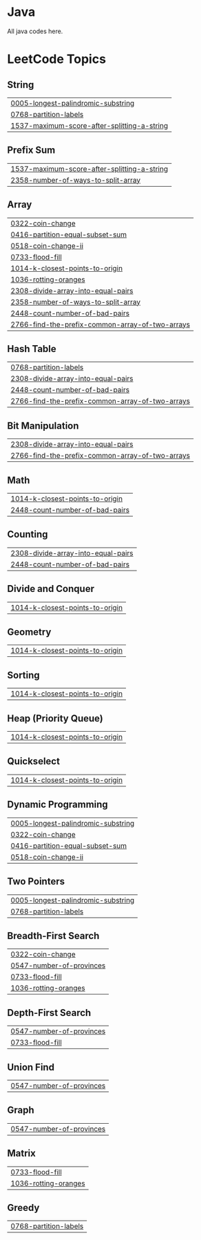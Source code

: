 # Java
All java codes here.

<!---LeetCode Topics Start-->
# LeetCode Topics
## String
|  |
| ------- |
| [0005-longest-palindromic-substring](https://github.com/Wilson0406/Java/tree/master/0005-longest-palindromic-substring) |
| [0768-partition-labels](https://github.com/Wilson0406/Java/tree/master/0768-partition-labels) |
| [1537-maximum-score-after-splitting-a-string](https://github.com/Wilson0406/Java/tree/master/1537-maximum-score-after-splitting-a-string) |
## Prefix Sum
|  |
| ------- |
| [1537-maximum-score-after-splitting-a-string](https://github.com/Wilson0406/Java/tree/master/1537-maximum-score-after-splitting-a-string) |
| [2358-number-of-ways-to-split-array](https://github.com/Wilson0406/Java/tree/master/2358-number-of-ways-to-split-array) |
## Array
|  |
| ------- |
| [0322-coin-change](https://github.com/Wilson0406/Java/tree/master/0322-coin-change) |
| [0416-partition-equal-subset-sum](https://github.com/Wilson0406/Java/tree/master/0416-partition-equal-subset-sum) |
| [0518-coin-change-ii](https://github.com/Wilson0406/Java/tree/master/0518-coin-change-ii) |
| [0733-flood-fill](https://github.com/Wilson0406/Java/tree/master/0733-flood-fill) |
| [1014-k-closest-points-to-origin](https://github.com/Wilson0406/Java/tree/master/1014-k-closest-points-to-origin) |
| [1036-rotting-oranges](https://github.com/Wilson0406/Java/tree/master/1036-rotting-oranges) |
| [2308-divide-array-into-equal-pairs](https://github.com/Wilson0406/Java/tree/master/2308-divide-array-into-equal-pairs) |
| [2358-number-of-ways-to-split-array](https://github.com/Wilson0406/Java/tree/master/2358-number-of-ways-to-split-array) |
| [2448-count-number-of-bad-pairs](https://github.com/Wilson0406/Java/tree/master/2448-count-number-of-bad-pairs) |
| [2766-find-the-prefix-common-array-of-two-arrays](https://github.com/Wilson0406/Java/tree/master/2766-find-the-prefix-common-array-of-two-arrays) |
## Hash Table
|  |
| ------- |
| [0768-partition-labels](https://github.com/Wilson0406/Java/tree/master/0768-partition-labels) |
| [2308-divide-array-into-equal-pairs](https://github.com/Wilson0406/Java/tree/master/2308-divide-array-into-equal-pairs) |
| [2448-count-number-of-bad-pairs](https://github.com/Wilson0406/Java/tree/master/2448-count-number-of-bad-pairs) |
| [2766-find-the-prefix-common-array-of-two-arrays](https://github.com/Wilson0406/Java/tree/master/2766-find-the-prefix-common-array-of-two-arrays) |
## Bit Manipulation
|  |
| ------- |
| [2308-divide-array-into-equal-pairs](https://github.com/Wilson0406/Java/tree/master/2308-divide-array-into-equal-pairs) |
| [2766-find-the-prefix-common-array-of-two-arrays](https://github.com/Wilson0406/Java/tree/master/2766-find-the-prefix-common-array-of-two-arrays) |
## Math
|  |
| ------- |
| [1014-k-closest-points-to-origin](https://github.com/Wilson0406/Java/tree/master/1014-k-closest-points-to-origin) |
| [2448-count-number-of-bad-pairs](https://github.com/Wilson0406/Java/tree/master/2448-count-number-of-bad-pairs) |
## Counting
|  |
| ------- |
| [2308-divide-array-into-equal-pairs](https://github.com/Wilson0406/Java/tree/master/2308-divide-array-into-equal-pairs) |
| [2448-count-number-of-bad-pairs](https://github.com/Wilson0406/Java/tree/master/2448-count-number-of-bad-pairs) |
## Divide and Conquer
|  |
| ------- |
| [1014-k-closest-points-to-origin](https://github.com/Wilson0406/Java/tree/master/1014-k-closest-points-to-origin) |
## Geometry
|  |
| ------- |
| [1014-k-closest-points-to-origin](https://github.com/Wilson0406/Java/tree/master/1014-k-closest-points-to-origin) |
## Sorting
|  |
| ------- |
| [1014-k-closest-points-to-origin](https://github.com/Wilson0406/Java/tree/master/1014-k-closest-points-to-origin) |
## Heap (Priority Queue)
|  |
| ------- |
| [1014-k-closest-points-to-origin](https://github.com/Wilson0406/Java/tree/master/1014-k-closest-points-to-origin) |
## Quickselect
|  |
| ------- |
| [1014-k-closest-points-to-origin](https://github.com/Wilson0406/Java/tree/master/1014-k-closest-points-to-origin) |
## Dynamic Programming
|  |
| ------- |
| [0005-longest-palindromic-substring](https://github.com/Wilson0406/Java/tree/master/0005-longest-palindromic-substring) |
| [0322-coin-change](https://github.com/Wilson0406/Java/tree/master/0322-coin-change) |
| [0416-partition-equal-subset-sum](https://github.com/Wilson0406/Java/tree/master/0416-partition-equal-subset-sum) |
| [0518-coin-change-ii](https://github.com/Wilson0406/Java/tree/master/0518-coin-change-ii) |
## Two Pointers
|  |
| ------- |
| [0005-longest-palindromic-substring](https://github.com/Wilson0406/Java/tree/master/0005-longest-palindromic-substring) |
| [0768-partition-labels](https://github.com/Wilson0406/Java/tree/master/0768-partition-labels) |
## Breadth-First Search
|  |
| ------- |
| [0322-coin-change](https://github.com/Wilson0406/Java/tree/master/0322-coin-change) |
| [0547-number-of-provinces](https://github.com/Wilson0406/Java/tree/master/0547-number-of-provinces) |
| [0733-flood-fill](https://github.com/Wilson0406/Java/tree/master/0733-flood-fill) |
| [1036-rotting-oranges](https://github.com/Wilson0406/Java/tree/master/1036-rotting-oranges) |
## Depth-First Search
|  |
| ------- |
| [0547-number-of-provinces](https://github.com/Wilson0406/Java/tree/master/0547-number-of-provinces) |
| [0733-flood-fill](https://github.com/Wilson0406/Java/tree/master/0733-flood-fill) |
## Union Find
|  |
| ------- |
| [0547-number-of-provinces](https://github.com/Wilson0406/Java/tree/master/0547-number-of-provinces) |
## Graph
|  |
| ------- |
| [0547-number-of-provinces](https://github.com/Wilson0406/Java/tree/master/0547-number-of-provinces) |
## Matrix
|  |
| ------- |
| [0733-flood-fill](https://github.com/Wilson0406/Java/tree/master/0733-flood-fill) |
| [1036-rotting-oranges](https://github.com/Wilson0406/Java/tree/master/1036-rotting-oranges) |
## Greedy
|  |
| ------- |
| [0768-partition-labels](https://github.com/Wilson0406/Java/tree/master/0768-partition-labels) |
<!---LeetCode Topics End-->